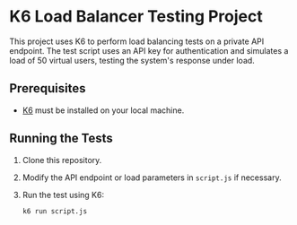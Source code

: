 # K6 Load Balancer Testing Project

This project uses K6 to perform load balancing tests on a private API endpoint. The test script uses an API key for authentication and simulates a load of 50 virtual users, testing the system's response under load.

## Prerequisites

- [K6](https://k6.io/docs/getting-started/installation) must be installed on your local machine.

## Running the Tests

1. Clone this repository.
2. Modify the API endpoint or load parameters in `script.js` if necessary.
3. Run the test using K6:

   ```bash
   k6 run script.js
